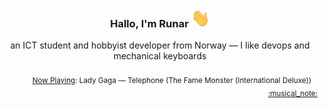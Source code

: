 <h3 align="center">Hallo, I'm Runar <img src="./assets/wave.gif" width="30px" height="30px"></h3>

<div align="center">an ICT student and hobbyist developer from Norway — I like devops and mechanical keyboards</div>

<br/>
<div align="right"><sub>
  <a href="https://www.last.fm/user/runarsf">Now Playing</a>: Lady Gaga &mdash; Telephone (The Fame Monster (International Deluxe)) &nbsp;&nbsp; <a href="https:&#x2F;&#x2F;www.last.fm&#x2F;music&#x2F;Lady+Gaga&#x2F;_&#x2F;Telephone">:musical_note:</a>
</sub></div>

